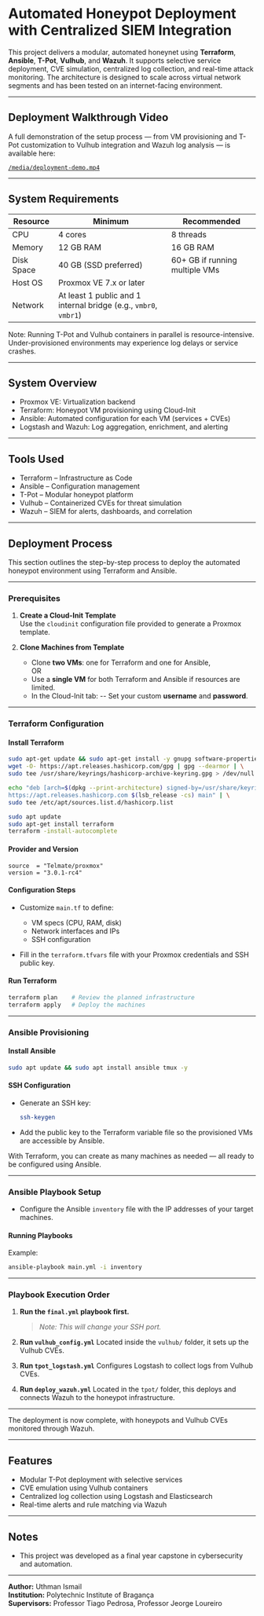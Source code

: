 
# Automated Honeypot Deployment with Centralized SIEM Integration

This project delivers a modular, automated honeynet using **Terraform**, **Ansible**, **T-Pot**, **Vulhub**, and **Wazuh**. It supports selective service deployment, CVE simulation, centralized log collection, and real-time attack monitoring. The architecture is designed to scale across virtual network segments and has been tested on an internet-facing environment.

---

## Deployment Walkthrough Video

A full demonstration of the setup process — from VM provisioning and T-Pot customization to Vulhub integration and Wazuh log analysis — is available here:

[`/media/deployment-demo.mp4`](./media/deployment-demo.mp4)

---

## System Requirements

| Resource       | Minimum                         | Recommended                        |
|----------------|----------------------------------|------------------------------------|
| CPU            | 4 cores                          | 8 threads                          |
| Memory         | 12 GB RAM                        | 16 GB RAM                          |
| Disk Space     | 40 GB (SSD preferred)            | 60+ GB if running multiple VMs     |
| Host OS        | Proxmox VE 7.x or later          |                                    |
| Network        | At least 1 public and 1 internal bridge (e.g., `vmbr0`, `vmbr1`) |

Note: Running T-Pot and Vulhub containers in parallel is resource-intensive. Under-provisioned environments may experience log delays or service crashes.

---

## System Overview

- Proxmox VE: Virtualization backend
- Terraform: Honeypot VM provisioning using Cloud-Init
- Ansible: Automated configuration for each VM (services + CVEs)
- Logstash and Wazuh: Log aggregation, enrichment, and alerting

---

## Tools Used

- Terraform – Infrastructure as Code
- Ansible – Configuration management
- T-Pot – Modular honeypot platform
- Vulhub – Containerized CVEs for threat simulation
- Wazuh – SIEM for alerts, dashboards, and correlation

---

## Deployment Process

This section outlines the step-by-step process to deploy the automated honeypot environment using Terraform and Ansible.

---

###  Prerequisites

1. **Create a Cloud-Init Template**  
   Use the `cloudinit` configuration file provided to generate a Proxmox template.  

2. **Clone Machines from Template**  
   - Clone **two VMs**: one for Terraform and one for Ansible,  
     OR  
   - Use a **single VM** for both Terraform and Ansible if resources are limited.
   - In the Cloud-Init tab:
	-- Set your custom **username** and **password**.

---

###  Terraform Configuration

####  Install Terraform

```bash
sudo apt-get update && sudo apt-get install -y gnupg software-properties-common
wget -O- https://apt.releases.hashicorp.com/gpg | gpg --dearmor | \
sudo tee /usr/share/keyrings/hashicorp-archive-keyring.gpg > /dev/null

echo "deb [arch=$(dpkg --print-architecture) signed-by=/usr/share/keyrings/hashicorp-archive-keyring.gpg] \
https://apt.releases.hashicorp.com $(lsb_release -cs) main" | \
sudo tee /etc/apt/sources.list.d/hashicorp.list

sudo apt update
sudo apt-get install terraform
terraform -install-autocomplete
````

#### Provider and Version

```hcl
source  = "Telmate/proxmox"
version = "3.0.1-rc4"
```

#### Configuration Steps

* Customize `main.tf` to define:

  * VM specs (CPU, RAM, disk)
  * Network interfaces and IPs
  * SSH configuration

* Fill in the `terraform.tfvars` file with your Proxmox credentials and SSH public key.

#### Run Terraform

```bash
terraform plan    # Review the planned infrastructure
terraform apply   # Deploy the machines
```

---

### Ansible Provisioning

#### Install Ansible

```bash
sudo apt update && sudo apt install ansible tmux -y
```

#### SSH Configuration

* Generate an SSH key:

  ```bash
  ssh-keygen
  ```
* Add the public key to the Terraform variable file so the provisioned VMs are accessible by Ansible.

With Terraform, you can create as many machines as needed — all ready to be configured using Ansible.

---

### Ansible Playbook Setup

* Configure the Ansible `inventory` file with the IP addresses of your target machines.

#### Running Playbooks

Example:

```bash
ansible-playbook main.yml -i inventory
```

---

### Playbook Execution Order

1. **Run the `final.yml` playbook first.**

   > *Note: This will change your SSH port.*

2. **Run `vulhub_config.yml`**
   Located inside the `vulhub/` folder, it sets up the Vulhub CVEs.

3. **Run `tpot_logstash.yml`**
   Configures Logstash to collect logs from Vulhub CVEs.

4. **Run `deploy_wazuh.yml`**
   Located in the `tpot/` folder, this deploys and connects Wazuh to the honeypot infrastructure.

---

 The deployment is now complete, with honeypots and Vulhub CVEs monitored through Wazuh.

---

## Features

- Modular T-Pot deployment with selective services
- CVE emulation using Vulhub containers
- Centralized log collection using Logstash and Elasticsearch
- Real-time alerts and rule matching via Wazuh

---

## Notes

- This project was developed as a final year capstone in cybersecurity and automation.

---


**Author:** Uthman Ismail  
**Institution:** Polytechnic Institute of Bragança  
**Supervisors:** Professor Tiago Pedrosa, Professor Jeorge Loureiro




